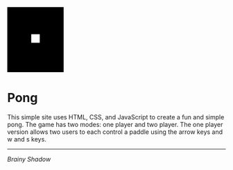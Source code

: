 <img src = 'https://raw.githubusercontent.com/BrainyShadow/pong/main/media/logo.jpg' height = 150>
<h1>Pong</h1>

This simple site uses HTML, CSS, and JavaScript to create a fun and simple pong. The game has two modes: one player and two player. The one player version allows two users to each control a paddle using the arrow keys and w and s keys.

-------------------------------------------------------------------------------------------------------------------------------------------------------------------------

<i>Brainy Shadow</i>
